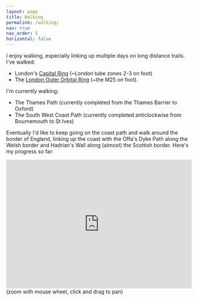 ```yaml
---
layout: page
title: Walking
permalink: /walking/
nav: true
nav_order: 5
horizontal: false
---
```

I enjoy walking, especially linking up multiple days on long distance trails.
I've walked:

- London's [Capital Ring](https://tfl.gov.uk/modes/walking/capital-ring) (~London tube zones 2-3 on foot)
- The [London Outer Orbital Ring](https://tfl.gov.uk/modes/walking/loop-walk) (~the M25 on foot).

I'm currently walking:
- The Thames Path (currently completed from the Thames Barrier to Oxford)
- The South West Coast Path (currently completed anticlockwise from Bournemouth to St Ives)

Eventually I'd like to keep going on the coast path and walk around the border
of England, linking up the coast with the Offa's Dyke Path along the Welsh
border and Hadrian's Wall along (almost) the Scottish border. Here's my progress so
far:

<iframe src="https://www.davidstansby.com/coast-path/" height="350px" width="100%" style="border:none;"></iframe>
(zoom with mouse wheel, click and drag to pan)
